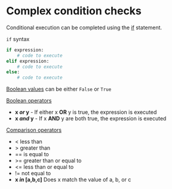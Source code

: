 # Complex condition checks

Conditional execution can be completed using the [if](https://docs.python.org/3/reference/compound_stmts.html#the-if-statement) statement.

`if` syntax

```python
if expression:
    # code to execute
elif expression:
    # code to execute
else:
    # code to execute
```

[Boolean values](https://docs.python.org/3/library/stdtypes.html#boolean-values) can be either `False` or `True`

[Boolean operators](https://docs.python.org/3/library/stdtypes.html#boolean-operations-and-or-not)

- **x *or* y** - If either x **OR** y is true, the expression is executed
- **x *and* y** - If x **AND** y are both true, the expression is executed

[Comparison operators](https://docs.python.org/3/library/stdtypes.html#comparisons)

- < less than
- \> greater than
- == is equal to
- \>= greater than or equal to
- <= less than or equal to
- != not equal to
- **x *in* [a,b,c]** Does x match the value of a, b, or c
